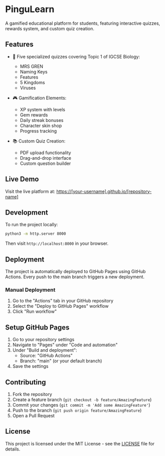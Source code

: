 # PinguLearn

A gamified educational platform for students, featuring interactive quizzes, rewards system, and custom quiz creation.

## Features

- 🧬 Five specialized quizzes covering Topic 1 of IGCSE Biology:
  - MRS GREN
  - Naming Keys
  - Features
  - 5 Kingdoms
  - Viruses

- 🎮 Gamification Elements:
  - XP system with levels
  - Gem rewards
  - Daily streak bonuses
  - Character skin shop
  - Progress tracking

- 📚 Custom Quiz Creation:
  - PDF upload functionality
  - Drag-and-drop interface
  - Custom question builder

## Live Demo

Visit the live platform at: [https://[your-username].github.io/[repository-name]](https://[your-username].github.io/[repository-name])

## Development

To run the project locally:

```bash
python3 -m http.server 8000
```

Then visit `http://localhost:8000` in your browser.

## Deployment

The project is automatically deployed to GitHub Pages using GitHub Actions. Every push to the main branch triggers a new deployment.

### Manual Deployment

1. Go to the "Actions" tab in your GitHub repository
2. Select the "Deploy to GitHub Pages" workflow
3. Click "Run workflow"

## Setup GitHub Pages

1. Go to your repository settings
2. Navigate to "Pages" under "Code and automation"
3. Under "Build and deployment":
   - Source: "GitHub Actions"
   - Branch: "main" (or your default branch)
4. Save the settings

## Contributing

1. Fork the repository
2. Create a feature branch (`git checkout -b feature/AmazingFeature`)
3. Commit your changes (`git commit -m 'Add some AmazingFeature'`)
4. Push to the branch (`git push origin feature/AmazingFeature`)
5. Open a Pull Request

## License

This project is licensed under the MIT License - see the [LICENSE](LICENSE) file for details. 
